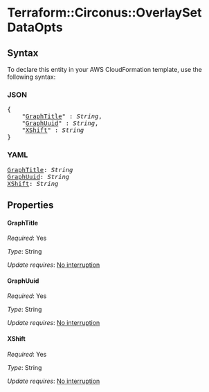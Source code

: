 # Terraform::Circonus::OverlaySet DataOpts

## Syntax

To declare this entity in your AWS CloudFormation template, use the following syntax:

### JSON

<pre>
{
    "<a href="#graphtitle" title="GraphTitle">GraphTitle</a>" : <i>String</i>,
    "<a href="#graphuuid" title="GraphUuid">GraphUuid</a>" : <i>String</i>,
    "<a href="#xshift" title="XShift">XShift</a>" : <i>String</i>
}
</pre>

### YAML

<pre>
<a href="#graphtitle" title="GraphTitle">GraphTitle</a>: <i>String</i>
<a href="#graphuuid" title="GraphUuid">GraphUuid</a>: <i>String</i>
<a href="#xshift" title="XShift">XShift</a>: <i>String</i>
</pre>

## Properties

#### GraphTitle

_Required_: Yes

_Type_: String

_Update requires_: [No interruption](https://docs.aws.amazon.com/AWSCloudFormation/latest/UserGuide/using-cfn-updating-stacks-update-behaviors.html#update-no-interrupt)

#### GraphUuid

_Required_: Yes

_Type_: String

_Update requires_: [No interruption](https://docs.aws.amazon.com/AWSCloudFormation/latest/UserGuide/using-cfn-updating-stacks-update-behaviors.html#update-no-interrupt)

#### XShift

_Required_: Yes

_Type_: String

_Update requires_: [No interruption](https://docs.aws.amazon.com/AWSCloudFormation/latest/UserGuide/using-cfn-updating-stacks-update-behaviors.html#update-no-interrupt)

